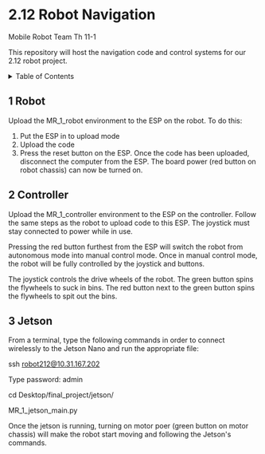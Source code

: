 # 2.12 Robot Navigation

Mobile Robot Team Th 11-1

This repository will host the navigation code and control systems for our 2.12 robot project.

<details>
  <summary>Table of Contents</summary>

- [1 Robot](#1-robot)
- [2 Controller](#2-controller)
- [3 Jetson](#3-jetson)

</details>

## 1 Robot

Upload the MR_1_robot environment to the ESP on the robot.
To do this:
  1. Put the ESP in to upload mode
  2. Upload the code
  3. Press the reset button on the ESP.
Once the code has been uploaded, disconnect the computer from the ESP. The board power (red button on robot chassis) can now be turned on.

## 2 Controller

Upload the MR_1_controller environment to the ESP on the controller.
Follow the same steps as the robot to upload code to this ESP.
The joystick must stay connected to power while in use. 

Pressing the red button furthest from the ESP will switch the robot from autonomous mode into manual control mode.
Once in manual control mode, the robot will be fully controlled by the joystick and buttons.

The joystick controls the drive wheels of the robot.
The green button spins the flywheels to suck in bins.
The red button next to the green button spins the flywheels to spit out the bins.


## 3 Jetson

From a terminal, type the following commands in order to connect wirelessly to the Jetson Nano and run the appropriate file:

ssh robot212@10.31.167.202

Type password: admin

cd Desktop/final_project/jetson/

MR_1_jetson_main.py

Once the jetson is running, turning on motor poer (green button on motor chassis) will make the robot start moving and following the Jetson's commands.